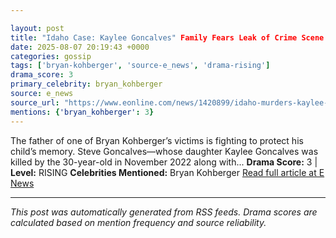 ```yaml
---

layout: post
title: "Idaho Case: Kaylee Goncalves" Family Fears Leak of Crime Scene Photos"
date: 2025-08-07 20:19:43 +0000
categories: gossip
tags: ['bryan-kohberger', 'source-e_news', 'drama-rising']
drama_score: 3
primary_celebrity: bryan_kohberger
source: e_news
source_url: "https://www.eonline.com/news/1420899/idaho-murders-kaylee-goncalves-dad-on-crime-scene-photos?cmpid=rss-syndicate-genericrss-us-top_stories"
mentions: {'bryan_kohberger': 3}
---
```


The father of one of Bryan Kohberger’s victims is fighting to protect his child’s memory. Steve Goncalves—whose daughter Kaylee Goncalves was killed by the 30-year-old in November 2022 along with... **Drama Score:** 3 | **Level:** RISING **Celebrities Mentioned:** Bryan Kohberger [Read full article at E News](https://www.eonline.com/news/1420899/idaho-murders-kaylee-goncalves-dad-on-crime-scene-photos?cmpid=rss-syndicate-genericrss-us-top_stories)

---

*This post was automatically generated from RSS feeds. Drama scores are calculated based on mention frequency and source reliability.*